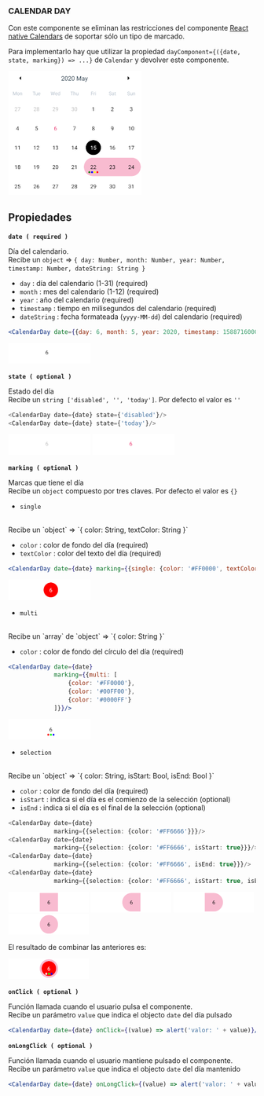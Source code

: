 ### CALENDAR DAY

Con este componente se eliminan las restricciones del componente [React native Calendars](https://www.npmjs.com/package/react-native-calendars) de soportar sólo un tipo de marcado.

Para implementarlo hay que utilizar la propiedad `dayComponent={({date, state, marking}) => ...}` de `Calendar` y devolver este componente.

![comp_calendar_example](../assets/2_PROTOTYPE/comp_calendarDay/comp_calendar_example.png)

**Propiedades**
-

**`date ( required )`**

Día del calendario.
<br>
Recibe un `object` => `{ day: Number, month: Number, year: Number, timestamp: Number, dateString: String }`

- `day` : día del calendario (1-31) (required)
- `month` : mes del calendario (1-12) (required)
- `year` : año del calendario (required)
- `timestamp` : tiempo en milisegundos del calendario (required)
- `dateString` : fecha formateada (`yyyy-MM-dd`) del calendario (required)

```jsx
<CalendarDay date={{day: 6, month: 5, year: 2020, timestamp: 1588716000000, dateString: '2020-05-06'}}/>
```
![comp_calendarDay](../assets/2_PROTOTYPE/comp_calendarDay/comp_calendarDay.png)

<div style="page-break-after: always;"></div>

**`state ( optional )`**

Estado del día
<br>
Recibe un `string ['disabled', '', 'today']`. Por defecto el valor es `''`
```ts
<CalendarDay date={date} state={'disabled'}/>
<CalendarDay date={date} state={'today'}/>
```
![comp_calendarDay_stateDisabled](../assets/2_PROTOTYPE/comp_calendarDay/comp_calendarDay_stateDisabled.png)
![comp_calendarDay_stateToday](../assets/2_PROTOTYPE/comp_calendarDay/comp_calendarDay_stateToday.png)

**`marking ( optional )`**

Marcas que tiene el día
<br>
Recibe un `object` compuesto por tres claves. Por defecto el valor es `{}`

- `single`
<br>
Recibe un `object` => `{ color: String, textColor: String }`

  - `color` : color de fondo del día (required)
  - `textColor` : color del texto del día (required)

```jsx
<CalendarDay date={date} marking={{single: {color: '#FF0000', textColor: '#FFFFFF'}}}/>
```
![comp_calendarDay_single](../assets/2_PROTOTYPE/comp_calendarDay/comp_calendarDay_single.png)

- `multi`
<br>
Recibe un `array` de `object` => `{ color: String }`

  - `color` : color de fondo del círculo del día (required)

```jsx
<CalendarDay date={date}
			 marking={{multi: [
				 {color: '#FF0000'},
				 {color: '#00FF00'},
				 {color: '#0000FF'}
			 ]}}/>
```
![comp_calendarDay_multi](../assets/2_PROTOTYPE/comp_calendarDay/comp_calendarDay_multi.png)

<div style="page-break-after: always;"></div>

- `selection`
<br>
Recibe un `object` => `{ color: String, isStart: Bool, isEnd: Bool }`

  - `color` : color de fondo del día (required)
  - `isStart` : indica si el día es el comienzo de la selección (optional)
  - `isEnd` : indica si el día es el final de la selección (optional)

```ts
<CalendarDay date={date}
			 marking={{selection: {color: '#FF6666'}}}/>
<CalendarDay date={date}
			 marking={{selection: {color: '#FF6666', isStart: true}}}/>
<CalendarDay date={date}
			 marking={{selection: {color: '#FF6666', isEnd: true}}}/>
<CalendarDay date={date}
			 marking={{selection: {color: '#FF6666', isStart: true, isEnd: true}}}/>
```
![comp_calendarDay_selection](../assets/2_PROTOTYPE/comp_calendarDay/comp_calendarDay_selection.png)
![comp_calendarDay_selectionStart](../assets/2_PROTOTYPE/comp_calendarDay/comp_calendarDay_selectionStart.png)
![comp_calendarDay_selectionEnd](../assets/2_PROTOTYPE/comp_calendarDay/comp_calendarDay_selectionEnd.png)
![comp_calendarDay_selectionStartEnd](../assets/2_PROTOTYPE/comp_calendarDay/comp_calendarDay_selectionStartEnd.png)

El resultado de combinar las anteriores es:

![comp_calendarDay_marking](../assets/2_PROTOTYPE/comp_calendarDay/comp_calendarDay_marking.png)

**`onClick ( optional )`**

Función llamada cuando el usuario pulsa el componente.
<br>
Recibe un parámetro `value` que indica el objecto `date` del día pulsado
```jsx
<CalendarDay date={date} onClick={(value) => alert('valor: ' + value)}/>
```

**`onLongClick ( optional )`**

Función llamada cuando el usuario mantiene pulsado el componente.
<br>
Recibe un parámetro `value` que indica el objecto `date` del día mantenido
```jsx
<CalendarDay date={date} onLongClick={(value) => alert('valor: ' + value)}/>
```

<div style="page-break-after: always;"></div>